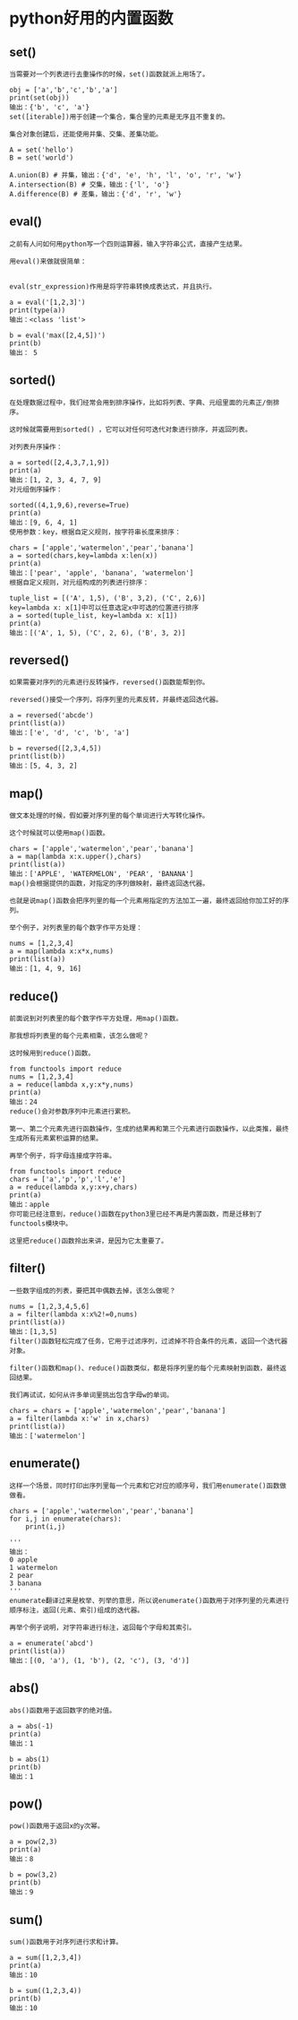 # python好用的内置函数

## set()
    当需要对一个列表进行去重操作的时候，set()函数就派上用场了。

    obj = ['a','b','c','b','a']
    print(set(obj))
    输出：{'b', 'c', 'a'}
    set([iterable])用于创建一个集合，集合里的元素是无序且不重复的。

    集合对象创建后，还能使用并集、交集、差集功能。

    A = set('hello')
    B = set('world')

    A.union(B) # 并集，输出：{'d', 'e', 'h', 'l', 'o', 'r', 'w'}
    A.intersection(B) # 交集，输出：{'l', 'o'}
    A.difference(B) # 差集，输出：{'d', 'r', 'w'}
## eval()
    之前有人问如何用python写一个四则运算器，输入字符串公式，直接产生结果。

    用eval()来做就很简单：


    eval(str_expression)作用是将字符串转换成表达式，并且执行。

    a = eval('[1,2,3]')
    print(type(a))
    输出：<class 'list'>

    b = eval('max([2,4,5])')
    print(b)
    输出： 5
## sorted()
    在处理数据过程中，我们经常会用到排序操作，比如将列表、字典、元组里面的元素正/倒排序。

    这时候就需要用到sorted() ，它可以对任何可迭代对象进行排序，并返回列表。

    对列表升序操作：

    a = sorted([2,4,3,7,1,9])
    print(a)
    输出：[1, 2, 3, 4, 7, 9]
    对元组倒序操作：

    sorted((4,1,9,6),reverse=True)
    print(a)
    输出：[9, 6, 4, 1]
    使用参数：key，根据自定义规则，按字符串长度来排序：

    chars = ['apple','watermelon','pear','banana']
    a = sorted(chars,key=lambda x:len(x))
    print(a)
    输出：['pear', 'apple', 'banana', 'watermelon']
    根据自定义规则，对元组构成的列表进行排序：

    tuple_list = [('A', 1,5), ('B', 3,2), ('C', 2,6)]
    key=lambda x: x[1]中可以任意选定x中可选的位置进行排序
    a = sorted(tuple_list, key=lambda x: x[1]) 
    print(a)
    输出：[('A', 1, 5), ('C', 2, 6), ('B', 3, 2)]
## reversed()
    如果需要对序列的元素进行反转操作，reversed()函数能帮到你。

    reversed()接受一个序列，将序列里的元素反转，并最终返回迭代器。

    a = reversed('abcde')
    print(list(a))
    输出：['e', 'd', 'c', 'b', 'a']

    b = reversed([2,3,4,5])
    print(list(b))
    输出：[5, 4, 3, 2]
## map()
    做文本处理的时候，假如要对序列里的每个单词进行大写转化操作。

    这个时候就可以使用map()函数。

    chars = ['apple','watermelon','pear','banana']
    a = map(lambda x:x.upper(),chars)
    print(list(a))
    输出：['APPLE', 'WATERMELON', 'PEAR', 'BANANA']
    map()会根据提供的函数，对指定的序列做映射，最终返回迭代器。

    也就是说map()函数会把序列里的每一个元素用指定的方法加工一遍，最终返回给你加工好的序列。

    举个例子，对列表里的每个数字作平方处理：

    nums = [1,2,3,4]
    a = map(lambda x:x*x,nums)
    print(list(a))
    输出：[1, 4, 9, 16]
## reduce()
    前面说到对列表里的每个数字作平方处理，用map()函数。

    那我想将列表里的每个元素相乘，该怎么做呢？

    这时候用到reduce()函数。

    from functools import reduce
    nums = [1,2,3,4]
    a = reduce(lambda x,y:x*y,nums)
    print(a)
    输出：24
    reduce()会对参数序列中元素进行累积。

    第一、第二个元素先进行函数操作，生成的结果再和第三个元素进行函数操作，以此类推，最终生成所有元素累积运算的结果。

    再举个例子，将字母连接成字符串。

    from functools import reduce
    chars = ['a','p','p','l','e']
    a = reduce(lambda x,y:x+y,chars)
    print(a)
    输出：apple
    你可能已经注意到，reduce()函数在python3里已经不再是内置函数，而是迁移到了functools模块中。

    这里把reduce()函数拎出来讲，是因为它太重要了。

## filter()
    一些数字组成的列表，要把其中偶数去掉，该怎么做呢？

    nums = [1,2,3,4,5,6]
    a = filter(lambda x:x%2!=0,nums)
    print(list(a))
    输出：[1,3,5]
    filter()函数轻松完成了任务，它用于过滤序列，过滤掉不符合条件的元素，返回一个迭代器对象。

    filter()函数和map()、reduce()函数类似，都是将序列里的每个元素映射到函数，最终返回结果。

    我们再试试，如何从许多单词里挑出包含字母w的单词。

    chars = chars = ['apple','watermelon','pear','banana']
    a = filter(lambda x:'w' in x,chars)
    print(list(a))
    输出：['watermelon']
## enumerate()
    这样一个场景，同时打印出序列里每一个元素和它对应的顺序号，我们用enumerate()函数做做看。

    chars = ['apple','watermelon','pear','banana']
    for i,j in enumerate(chars):
        print(i,j)

    '''
    输出：
    0 apple
    1 watermelon
    2 pear
    3 banana
    '''
    enumerate翻译过来是枚举、列举的意思，所以说enumerate()函数用于对序列里的元素进行顺序标注，返回(元素、索引)组成的迭代器。

    再举个例子说明，对字符串进行标注，返回每个字母和其索引。

    a = enumerate('abcd')
    print(list(a))
    输出：[(0, 'a'), (1, 'b'), (2, 'c'), (3, 'd')]

## abs()
    abs()函数用于返回数字的绝对值。

    a = abs(-1)
    print(a)
    输出：1

    b = abs(1)
    print(b)
    输出：1

## pow()
    pow()函数用于返回x的y次幂。

    a = pow(2,3)
    print(a)
    输出：8

    b = pow(3,2)
    print(b)
    输出：9

## sum()
    sum()函数用于对序列进行求和计算。

    a = sum([1,2,3,4])
    print(a)
    输出：10

    b = sum((1,2,3,4))
    print(b)
    输出：10